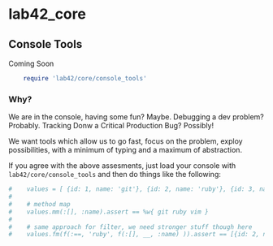 # lab42\_core

## Console Tools

Coming Soon


```ruby
    require 'lab42/core/console_tools'
```

### Why?

We are in the console, having some fun? Maybe. Debugging a dev problem? Probably. Tracking Donw a Critical Production Bug? Possibly!

We want tools which allow us to go fast, focus on the problem, exploy possibilities, with a minimum of typing and a maximum of abstraction.

If you agree with the above assesments, just load your console with `lab42/core/console_tools` and then do things like the following:

```ruby
#    values = [ {id: 1, name: 'git'}, {id: 2, name: 'ruby'}, {id: 3, name: 'vim'} ]
#    
#    # method map
#    values.mm(:[], :name).assert == %w{ git ruby vim }
#
#    # same approach for filter, we need stronger stuff though here
#    values.fm(f(:==, 'ruby', f(:[], __, :name) )).assert == [{id: 2, name: 'ruby'}]
```



